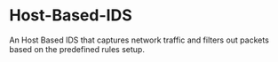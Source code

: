# Host-Based-IDS
An Host Based IDS that captures network traffic and filters out packets based on the predefined rules setup.
